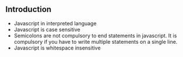 ## Introduction
- Javascript in interpreted language
- Javascript is case sensitive
- Semicolons are not compulsory to end statements in javascript. It is compulsory if you have to write multiple statements on a single line.
- Javascript is whitespace insensitive